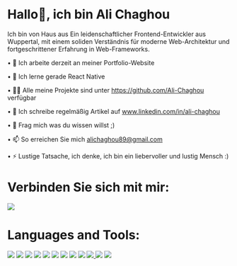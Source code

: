 # Hallo👋, ich bin Ali Chaghou
Ich bin von Haus aus Ein leidenschaftlicher Frontend-Entwickler aus Wuppertal, mit einem soliden Verständnis für moderne
Web-Architektur und fortgeschrittener Erfahrung in Web-Frameworks.

 • 🔭 Ich arbeite derzeit an meiner Portfolio-Website

 • 🌱 Ich lerne gerade React Native

 • 👨‍💻 Alle meine Projekte sind unter https://github.com/Ali-Chaghou verfügbar

 • 📝 Ich schreibe regelmäßig Artikel auf www.linkedin.com/in/ali-chaghou

 • 💬 Frag mich was du wissen willst ;)

 • 📫 So erreichen Sie mich alichaghou89@gmail.com

 • ⚡ Lustige Tatsache, ich denke, ich bin ein liebervoller und lustig Mensch :)

# Verbinden Sie sich mit mir:
<a href="https://icons8.com/icon/xuvGCOXi8Wyg/linkedin"><img src="https://img.icons8.com/fluency/48/000000/linkedin.png"/></a>

# Languages and Tools:
<a href="https://icons8.com/icon/asWSSTBrDlTW/react-a-javascript-library-for-building-user-interfaces"><img src="https://img.icons8.com/external-tal-revivo-color-tal-revivo/48/000000/external-react-a-javascript-library-for-building-user-interfaces-logo-color-tal-revivo.png"/></a>
<a href="https://icons8.com/icon/84710/bootstrap"><img src="https://img.icons8.com/color/48/000000/bootstrap.png"/></a>
<a href="https://icons8.com/icon/Q5FXgRZybr2A/html-5-is-a-software-solution-stack-that-defines-the-properties-and-behaviors-of-web-page"><img src="https://img.icons8.com/external-tal-revivo-shadow-tal-revivo/48/000000/external-html-5-is-a-software-solution-stack-that-defines-the-properties-and-behaviors-of-web-page-logo-shadow-tal-revivo.png"/></a>
<a href="https://icons8.com/icon/84710/css3"><img src="https://img.icons8.com/color/48/000000/css3.png"/></a>
<a href="https://icons8.com/icon/QBqFNfPPB2Kx/sass"><img src="https://img.icons8.com/color/48/000000/sass.png"/></a>
<a href="https://icons8.com/icon/84710/express"><img src="https://img.icons8.com/color/48/000000/express.png"/></a>
<a href="https://icons8.com/icon/84710/figma"><img src="https://img.icons8.com/color/48/000000/figma.png"/></a>
<a href="https://icons8.com/icon/12599/github"><img src="https://img.icons8.com/ios-filled/50/000000/github.png"/></a>
<a href="https://icons8.com/icon/108784/javascript"><img src="https://img.icons8.com/color/48/000000/javascript--v1.png"/></a>
<a href="https://icons8.com/icon/54087/nodejs"><img src="https://img.icons8.com/color/48/000000/nodejs.png"/>
<a href="https://icons8.com/icon/0iHbUeDLKqJ1/api"><img src="https://img.icons8.com/external-soft-fill-juicy-fish/60/000000/external-api-microservices-soft-fill-soft-fill-juicy-fish-2.png"/></a>
<a href="https://icons8.com/icon/9Um0Q4sZ0QCC/jquery-is-a-javascript-library-designed-to-simplify-html"><img src="https://img.icons8.com/external-tal-revivo-shadow-tal-revivo/48/000000/external-jquery-is-a-javascript-library-designed-to-simplify-html-logo-shadow-tal-revivo.png"/></a>
